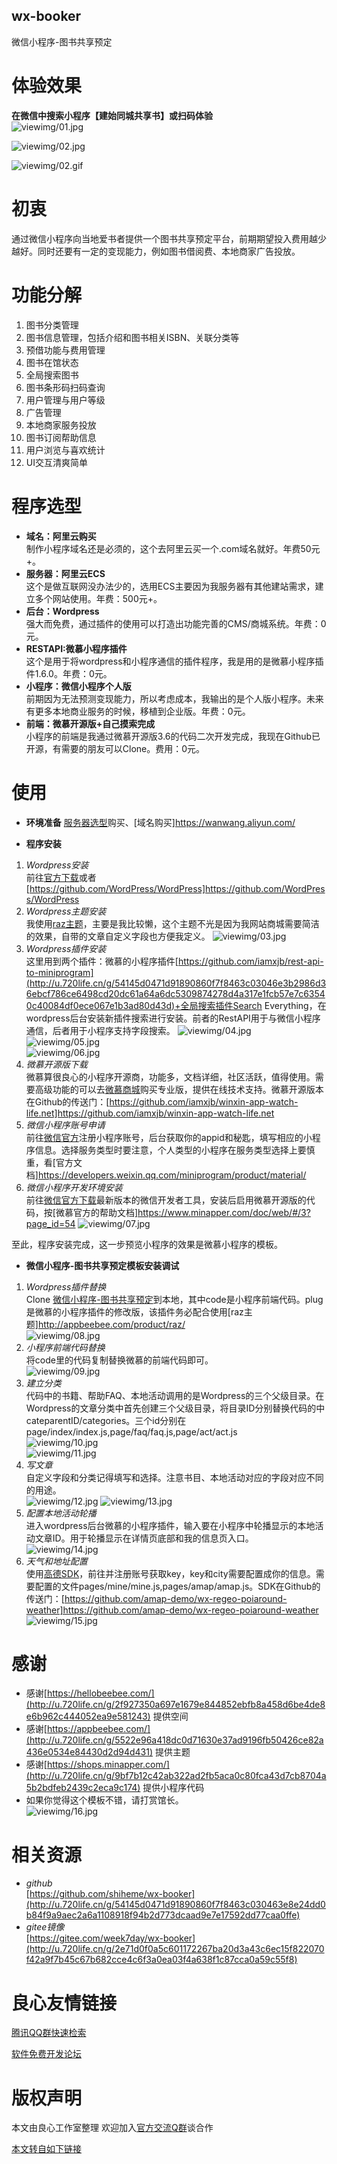 ## wx-booker
微信小程序-图书共享预定  

# 体验效果
**在微信中搜索小程序【建始同城共享书】或扫码体验**  
![viewimg/01.jpg](https://raw.githubusercontent.com/shiheme/wx-booker/master/viewimg/01.jpg)

![viewimg/02.jpg](https://raw.githubusercontent.com/shiheme/wx-booker/master/viewimg/02.jpg)  

![viewimg/02.gif](https://raw.githubusercontent.com/shiheme/wx-booker/master/viewimg/02.gif) 


# 初衷
通过微信小程序向当地爱书者提供一个图书共享预定平台，前期期望投入费用越少越好。同时还要有一定的变现能力，例如图书借阅费、本地商家广告投放。

# 功能分解
1. 图书分类管理
2. 图书信息管理，包括介绍和图书相关ISBN、关联分类等
3. 预借功能与费用管理
4. 图书在馆状态
5. 全局搜索图书
6. 图书条形码扫码查询
7. 用户管理与用户等级
8. 广告管理
9. 本地商家服务投放
10. 图书订阅帮助信息
11. 用户浏览与喜欢统计
12. UI交互清爽简单

# 程序选型
- **域名：阿里云购买**  
制作小程序域名还是必须的，这个去阿里云买一个.com域名就好。年费50元+。
- **服务器：阿里云ECS**  
这个是做互联网没办法少的，选用ECS主要因为我服务器有其他建站需求，建立多个网站使用。年费：500元+。
- **后台：Wordpress**  
强大而免费，通过插件的使用可以打造出功能完善的CMS/商城系统。年费：0元。
- **RESTAPI:微慕小程序插件**  
这个是用于将wordpress和小程序通信的插件程序，我是用的是微慕小程序插件1.6.0。年费：0元。
- **小程序：微信小程序个人版**  
前期因为无法预测变现能力，所以考虑成本，我输出的是个人版小程序。未来有更多本地商业服务的时候，移植到企业版。年费：0元。
- **前端：微慕开源版+自己摸索完成**  
小程序的前端是我通过微慕开源版3.6的代码二次开发完成，我现在Github已开源，有需要的朋友可以Clone。费用：0元。

# 使用
- **环境准备** [服务器选型](http://u.720life.cn/g/cc176fdce68265104b8a4a80987ffe391b38d10272d6f7e6bbea5e66f680df668c0ac7807e4ac9887212ef722fef59fd87b89f990a95e53a49e616f49986001b)购买、[域名购买]https://wanwang.aliyun.com/  

- **程序安装**
 1. *Wordpress安装*  
 前往[官方下载](http://u.720life.cn/g/dcd7b76a8d6b9c5a21d51e955ea7019529f5dc02095c86db5a202fb781922b4d)或者[https://github.com/WordPress/WordPress]https://github.com/WordPress/WordPress
 2. *Wordpress主题安装*  
 我使用[raz主题](http://u.720life.cn/g/140b6851a48bee45977417ce305d514764240a89f6f8a5f38258049224b28aceee6a26e2e06fb3aeed58229956d6ec9d)，主要是我比较懒，这个主题不光是因为我网站商城需要简洁的效果，自带的文章自定义字段也方便我定义。
 ![viewimg/03.jpg](https://raw.githubusercontent.com/shiheme/wx-booker/master/viewimg/03.jpg)  
 3. *Wordpress插件安装*  
 这里用到两个插件：微慕的小程序插件[https://github.com/iamxjb/rest-api-to-miniprogram](http://u.720life.cn/g/54145d0471d91890860f7f8463c03046e3b2986d36ebcf786ce6498cd20dc61a64a6dc5309874278d4a317e1fcb57e7c63540c40084df0ece067e1b3ad80d43d)+全局搜索插件Search Everything，在wordpress后台安装新插件搜索进行安装。前者的RestAPI用于与微信小程序通信，后者用于小程序支持字段搜索。
 ![viewimg/04.jpg](https://raw.githubusercontent.com/shiheme/wx-booker/master/viewimg/04.jpg)   
 ![viewimg/05.jpg](https://raw.githubusercontent.com/shiheme/wx-booker/master/viewimg/05.jpg)   
 ![viewimg/06.jpg](https://raw.githubusercontent.com/shiheme/wx-booker/master/viewimg/06.jpg)   
 4. *微慕开源版下载*  
 微慕算很良心的小程序开源商，功能多，文档详细，社区活跃，值得使用。需要高级功能的可以去[微慕商城](http://u.720life.cn/g/9bf7b12c42ab322ad2fb5aca0c80fca43d7cb8704a5b2bdfeb2439c2eca9c174)购买专业版，提供在线技术支持。微慕开源版本在Github的传送门：[https://github.com/iamxjb/winxin-app-watch-life.net]https://github.com/iamxjb/winxin-app-watch-life.net
 5. *微信小程序账号申请*  
 前往[微信官方](http://u.720life.cn/g/408fb60b53d11d245635ad5e8e8cd69793d6149b863acfe48bae0405393bdbc1)注册小程序账号，后台获取你的appid和秘匙，填写相应的小程序信息。选择服务类型时要注意，个人类型的小程序在服务类型选择上要慎重，看[官方文档]https://developers.weixin.qq.com/miniprogram/product/material/
 6. *微信小程序开发环境安装*  
 前往[微信官方下载](http://u.720life.cn/g/a69e8f5dba5b4106ccc3875c547b1484c20708e11463bd684459f5de41dafa7d0c3e1211843e1cdbef7a640a8fe47dc75e47294b5e75d000ca479e5d58269765021b8fbabad90318955d5cae729789a9)最新版本的微信开发者工具，安装后启用微慕开源版的代码，按[微慕官方的帮助文档]https://www.minapper.com/doc/web/#/3?page_id=54
 ![viewimg/07.jpg](https://raw.githubusercontent.com/shiheme/wx-booker/master/viewimg/07.jpg) 

至此，程序安装完成，这一步预览小程序的效果是微慕小程序的模板。

- **微信小程序-图书共享预定模板安装调试**  
 1. *Wordpress插件替换*  
 Clone [微信小程序-图书共享预定](http://u.720life.cn/g/54145d0471d91890860f7f8463c030463e8e24dd0b84f9a9aec2a6a1108918f94b2d773dcaad9e7e17592dd77caa0ffe)到本地，其中code是小程序前端代码。plug是微慕的小程序插件的修改版，该插件务必配合使用[raz主题]http://appbeebee.com/product/raz/  
 ![viewimg/08.jpg](https://raw.githubusercontent.com/shiheme/wx-booker/master/viewimg/08.jpg) 
 2. *小程序前端代码替换*  
 将code里的代码复制替换微慕的前端代码即可。  
 ![viewimg/09.jpg](https://raw.githubusercontent.com/shiheme/wx-booker/master/viewimg/09.jpg) 
 3. *建立分类*  
 代码中的书籍、帮助FAQ、本地活动调用的是Wordpress的三个父级目录。在Wordpress的文章分类中首先创建三个父级目录，将目录ID分别替换代码的中cateparentID/categories。三个id分别在page/index/index.js,page/faq/faq.js,page/act/act.js  
 ![viewimg/10.jpg](https://raw.githubusercontent.com/shiheme/wx-booker/master/viewimg/10.jpg)   
 ![viewimg/11.jpg](https://raw.githubusercontent.com/shiheme/wx-booker/master/viewimg/11.jpg)  
 4. *写文章*  
 自定义字段和分类记得填写和选择。注意书目、本地活动对应的字段对应不同的用途。  
 ![viewimg/12.jpg](https://raw.githubusercontent.com/shiheme/wx-booker/master/viewimg/12.jpg) 
 ![viewimg/13.jpg](https://raw.githubusercontent.com/shiheme/wx-booker/master/viewimg/13.jpg)    
 5. *配置本地活动轮播*  
 进入wordpress后台微慕的小程序插件，输入要在小程序中轮播显示的本地活动文章ID。用于轮播显示在详情页底部和我的信息页入口。  
 ![viewimg/14.jpg](https://raw.githubusercontent.com/shiheme/wx-booker/master/viewimg/14.jpg) 
 6. *天气和地址配置*  
 使用[高德SDK](http://u.720life.cn/g/4f6da1cb7df68c5e971e5bc2f806831c4d7f029fa106cdc38ed2b944565badde60186e62b1ecb298d12ac7b30fe7af83)，前往并注册账号获取key，key和city需要配置成你的信息。需要配置的文件pages/mine/mine.js,pages/amap/amap.js。SDK在Github的传送门：[https://github.com/amap-demo/wx-regeo-poiaround-weather]https://github.com/amap-demo/wx-regeo-poiaround-weather  
 ![viewimg/15.jpg](https://raw.githubusercontent.com/shiheme/wx-booker/master/viewimg/15.jpg)

# 感谢
- 感谢[https://hellobeebee.com/](http://u.720life.cn/g/2f927350a697e1679e844852ebfb8a458d6be4de8e6b962c444052ea9e581243) 提供空间  
- 感谢[https://appbeebee.com/](http://u.720life.cn/g/5522e96a418dc0d71630e37ad9196fb50426ce82a436e0534e84430d2d94d431) 提供主题  
- 感谢[https://shops.minapper.com/](http://u.720life.cn/g/9bf7b12c42ab322ad2fb5aca0c80fca43d7cb8704a5b2bdfeb2439c2eca9c174) 提供小程序代码  
- 如果你觉得这个模板不错，请打赏馆长。  
![viewimg/16.jpg](https://raw.githubusercontent.com/shiheme/wx-booker/master/viewimg/16.jpg) 

# 相关资源  
- *github*  
[https://github.com/shiheme/wx-booker](http://u.720life.cn/g/54145d0471d91890860f7f8463c030463e8e24dd0b84f9a9aec2a6a1108918f94b2d773dcaad9e7e17592dd77caa0ffe)
- *gitee镜像*  
[https://gitee.com/week7day/wx-booker](http://u.720life.cn/g/2e71d0f0a5c601172267ba20d3a43c6ec15f822070f42a9f7b45c67b682cce4c6f3a0ea03f4a638f1c87cca0a59c55f8)




 # 良心友情链接

[腾讯QQ群快速检索](http://u.720life.cn/s/8cf73f7c)

[软件免费开发论坛](http://u.720life.cn/s/bbb01dc0)

# 版权声明 

本文由良心工作室整理 欢迎加入[官方交流Q群](https://u.720life.cn/s/f2316816)谈合作

[本文转自如下链接](http://u.720life.cn/g/2e71d0f0a5c601172267ba20d3a43c6eb8d712d675316aaa0fcccdeaadb04387cd43b1734df6516b5b59e86393e9812706de256169a415820d5cc122caeea550)